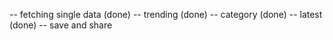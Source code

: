 -- fetching single data (done)
-- trending (done)
-- category (done)
-- latest (done)
-- save and share
